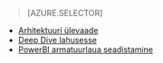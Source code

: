 > [AZURE.SELECTOR]
- [Arhitektuuri ülevaade](../articles/cortana-analytics-playbook-vehicle-telemetry.md)
- [Deep Dive lahusesse](../articles/cortana-analytics-playbook-vehicle-telemetry-deep-dive.md)
- [PowerBI armatuurlaua seadistamine](../articles/machine-learning/cortana-analytics-playbook-vehicle-telemetry-powerbi.md)

